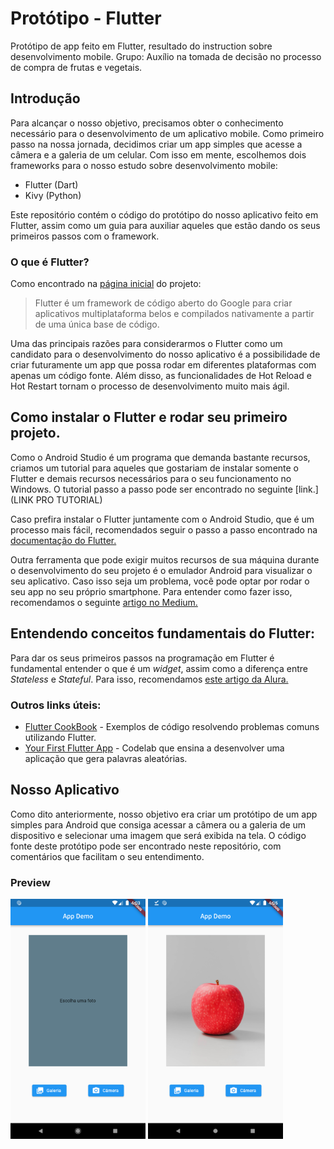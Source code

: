 # Protótipo - Flutter

Protótipo de app feito em Flutter, resultado do instruction sobre desenvolvimento mobile.
Grupo: Auxílio na tomada de decisão no processo de compra de frutas e vegetais.

## Introdução

Para alcançar o nosso objetivo, precisamos obter o conhecimento necessário para o desenvolvimento de um aplicativo mobile. Como primeiro passo na nossa jornada, decidimos criar um app simples que acesse a câmera e a galeria de um celular. Com isso em mente, escolhemos dois frameworks para o nosso estudo sobre desenvolvimento mobile:
+ Flutter (Dart)
+ Kivy (Python)

Este repositório contém o código do protótipo do nosso aplicativo feito em Flutter, assim como um guia para auxiliar aqueles que estão dando os seus primeiros passos com o framework.

### O que é Flutter?

Como encontrado na [página inicial](https://flutter.dev) do projeto:
>Flutter é um framework de código aberto do Google para criar aplicativos multiplataforma belos e compilados nativamente a partir de uma única base de código.

Uma das principais razões para considerarmos o Flutter como um candidato para o desenvolvimento do nosso aplicativo é a possibilidade de criar futuramente um app que possa rodar em diferentes plataformas com apenas um código fonte. Além disso, as funcionalidades de Hot Reload e Hot Restart tornam o processo de desenvolvimento muito mais ágil.

## Como instalar o Flutter e rodar seu primeiro projeto.

Como o Android Studio é um programa que demanda bastante recursos, criamos um tutorial para aqueles que gostariam de instalar somente o Flutter e demais recursos necessários para o seu funcionamento no Windows. O tutorial passo a passo pode ser encontrado no seguinte [link.](LINK PRO TUTORIAL)

Caso prefira instalar o Flutter juntamente com o Android Studio, que é um processo mais fácil, recomendados seguir o passo a passo encontrado na [documentação do Flutter.](https://docs.flutter.dev/get-started/install/)

Outra ferramenta que pode exigir muitos recursos de sua máquina durante o desenvolvimento do seu projeto é o emulador Android para visualizar o seu aplicativo. Caso isso seja um problema, você pode optar por rodar o seu app no seu próprio smartphone. Para entender como fazer isso, recomendamos o seguinte [artigo no Medium.](https://medium.com/@marcoshenriqueh393/como-configurar-dispositivos-físicos-no-flutter-b3acbe02e895)

## Entendendo conceitos fundamentais do Flutter:

Para dar os seus primeiros passos na programação em Flutter é fundamental entender o que é um *widget*, assim como a diferença entre *Stateless* e *Stateful*. Para isso, recomendamos [este artigo da Alura.](https://www.alura.com.br/artigos/flutter-diferenca-entre-stateless-e-statefull-widget)

### Outros links úteis:
+ [Flutter CookBook](https://docs.flutter.dev/cookbook) - Exemplos de código resolvendo problemas comuns utilizando Flutter.
+ [Your First Flutter App](https://codelabs.developers.google.com/codelabs/flutter-codelab-first) - Codelab que ensina a desenvolver uma aplicação que gera palavras aleatórias.

## Nosso Aplicativo

Como dito anteriormente, nosso objetivo era criar um protótipo de um app simples para Android que consiga acessar a câmera ou a galeria de um dispositivo e selecionar uma imagem que será exibida na tela. O código fonte deste protótipo pode ser encontrado neste repositório, com comentários que facilitam o seu entendimento.

### Preview

<img src="preview/preview-1.png" width="216" height="384">  <img src="preview/preview-2.png" width="216" height="384">

